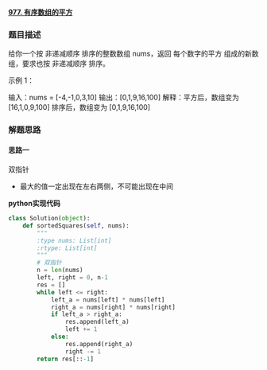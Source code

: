 #### [977. 有序数组的平方](https://leetcode.cn/problems/squares-of-a-sorted-array/)

### 题目描述

给你一个按 非递减顺序 排序的整数数组 nums，返回 每个数字的平方 组成的新数组，要求也按 非递减顺序 排序。

 

示例 1：

输入：nums = [-4,-1,0,3,10]
输出：[0,1,9,16,100]
解释：平方后，数组变为 [16,1,0,9,100]
排序后，数组变为 [0,1,9,16,100]



### 解题思路

#### 思路一
双指针

- 最大的值一定出现在左右两侧，不可能出现在中间

**python实现代码**
```python
class Solution(object):
    def sortedSquares(self, nums):
        """
        :type nums: List[int]
        :rtype: List[int]
        """
        # 双指针
        n = len(nums)
        left, right = 0, n-1
        res = []
        while left <= right:
            left_a = nums[left] * nums[left]
            right_a = nums[right] * nums[right]
            if left_a > right_a:
                res.append(left_a)
                left += 1
            else:
                res.append(right_a)
                right -= 1
        return res[::-1]
```

